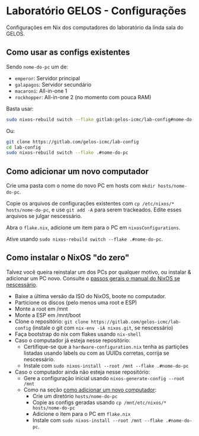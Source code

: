 # Laboratório GELOS - Configurações

Configurações em Nix dos computadores do laboratório da linda sala do GELOS.

## Como usar as configs existentes
Sendo `nome-do-pc` um de:

- `emperor`: Servidor principal
- `galapagos`: Servidor secundário
- `macaroni`: All-in-one 1
- `rockhopper`: All-in-one 2 (no momento com pouca RAM)

Basta usar:
```bash
sudo nixos-rebuild switch --flake gitlab:gelos-icmc/lab-config#nome-do-pc
```
Ou:
```bash
git clone https://gitlab.com/gelos-icmc/lab-config
cd lab-config
sudo nixos-rebuild switch --flake .#nome-do-pc
```

## Como adicionar um novo computador
Crie uma pasta com o nome do novo PC em hosts com `mkdir hosts/nome-do-pc`.

Copie os arquivos de configurações existentes com `cp /etc/nixos/* hosts/nome-do-pc`, e use `git add -A` para serem trackeados. Edite esses arquivos se julgar nescessário.

Abra o `flake.nix`, adicione um item para o PC em `nixosConfigurations`.

Ative usando `sudo nixos-rebuild switch --flake .#nome-do-pc`.

## Como instalar o NixOS "do zero"
Talvez você queira reinstalar um dos PCs por qualquer motivo, ou instalar &
adicionar um PC novo. Consulte o [passos gerais o manual do NixOS se
nescessário](https://nixos.org/manual/nixos/stable/index.html#ch-installation).

- Baixe a última versão da ISO do NixOS, boote no computador.
- Particione os discos (pelo menos uma root e ESP)
- Monte a root em /mnt
- Monte a ESP em /mnt/boot
- Clone o repositório: `git clone https://gitlab.com/gelos-icmc/lab-config`
  (instale o git com `nix-env -iA nixos.git`, se nescessário)
- Faça bootstrap do nix com flakes usando `nix-shell`
- Caso o computador já esteja nesse repositório:
    - Certifique-se que a `hardware-configuration.nix` tenha as partições
      listadas usando labels ou com as UUIDs corretas, corrija se nescessário.
    - Instale com `sudo nixos-install --root /mnt --flake .#nome-do-pc`
- Caso o computador ainda não esteja nesse repositório:
    - Gere a configuração inicial usando `nixos-generate-config --root /mnt`
    - Como na seção [como adicionar um novo computador](#como-adicionar-um-novo-computador):
        - Crie um diretório `hosts/nome-do-pc`
        - Copie as configs geradas usando `cp /mnt/etc/nixos/* hosts/nome-do-pc`
        - Adicione o item para o PC em `flake.nix`
        - Instale com `sudo nixos-install --root /mnt --flake .#nome-do-pc`.
